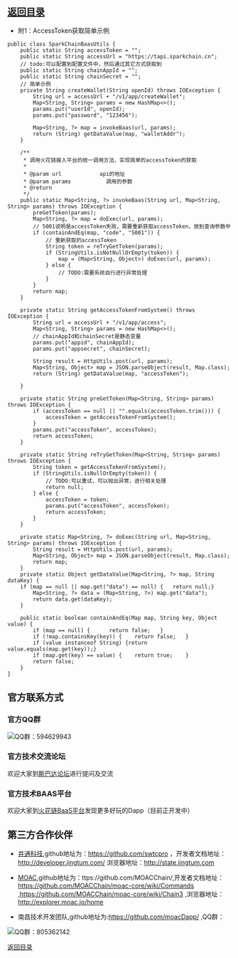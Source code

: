 <a href="./index.md#top">返回目录</a>  <br>
---
- 附1：AccessToken获取简单示例  

```
public class SparkChainBaasUtils {
	public static String accessToken = "";
	public static String accessUrl = "https://tapi.sparkchain.cn";
	// todo:可以配置到配置文件中，然后通过其它方式获取到
	public static String chainAppId = "";
	public static String chainSecret = "";
	// 简单示例
	private String createWallet(String openId) throws IOException {
		String url = accessUrl + "/v1/app/createWallet";
		Map<String, String> params = new HashMap<>();
		params.put("userId", openId);
		params.put("password", "123456");

		Map<String, ?> map = invokeBaas(url, params);
		return (String) getDataValue(map, "walletAddr");
	}

	/**
	 * 调用火花链接入平台的统一调用方法，实现简单的accessToken的获取
	 * 
	 * @param url            api的地址
	 * @param params           调用的参数
	 * @return
	 */
	public static Map<String, ?> invokeBaas(String url, Map<String, String> params) throws IOException {
		preGetToken(params);
		Map<String, ?> map = doExec(url, params);
		// 5001说明是accessToken失败，需要重新获取accessToken，放到查询参数中
		if (containAndEq(map, "code", "5001")) {
			// 重新获取的accessToken
			String token = reTryGetToken(params);
			if (StringUtils.isNotNullOrEmpty(token)) {
				map = (Map<String, Object>) doExec(url, params);
			} else {
				// TODO:需要系统自行进行异常处理
			}
		}
		return map;
	}

	private static String getAccessTokenFromSystem() throws IOException {
		String url = accessUrl + "/v1/app/access";
		Map<String, String> params = new HashMap<>();
		// chainAppId和chainSecret是静态变量
		params.put("appid", chainAppId);
		params.put("appsecret", chainSecret);

		String result = HttpUtils.post(url, params);
		Map<String, Object> map = JSON.parseObject(result, Map.class);
		return (String) getDataValue(map, "accessToken");

	}

	private static String preGetToken(Map<String, String> params) throws IOException {
		if (accessToken == null || "".equals(accessToken.trim())) {
			accessToken = getAccessTokenFromSystem();
		}
		params.put("accessToken", accessToken);
		return accessToken;
	}

	private static String reTryGetToken(Map<String, String> params) throws IOException {
		String token = getAccessTokenFromSystem();
		if (StringUtils.isNullOrEmpty(token)) {
			// TODO:可以重试，可以抛出异常，进行相关处理
			return null;
		} else {
			accessToken = token;
			params.put("accessToken", accessToken);
			return accessToken;
		}
	}

	private static Map<String, ?> doExec(String url, Map<String, String> params) throws IOException {
		String result = HttpUtils.post(url, params);
		Map<String, Object> map = JSON.parseObject(result, Map.class);
		return map;
	}
	private static Object getDataValue(Map<String, ?> map, String dataKey) {
	if (map == null || map.get("data") == null) {	return null;}
		Map<String, ?> data = (Map<String, ?>) map.get("data");
		return data.get(dataKey);
	}

	public static boolean containAndEq(Map map, String key, Object value) {
		if (map == null) {		return false;	}
		if (!map.containsKey(key)) {	return false;	}
		if (value instanceof String) {return value.equals(map.get(key));}
		if (map.get(key) == value) {	return true;	}
		return false;
	}
}
```



## 官方联系方式

### 官方QQ群

![QQ群：594629943](../sp.png)

### 官方技术交流论坛
  欢迎大家到<a href="http://sparkda.com/">斯巴达论坛</a>进行提问及交流 

### 官方技术BAAS平台
  欢迎大家到<a href="http://baas.sparkchain.cn/">火花链BaaS平台</a>发现更多好玩的Dapp（目前正开发中）


## 第三方合作伙伴

 - <a href="https://www.jingtum.com/">井通科技</a>,github地址为：https://github.com/swtcpro ，开发者文档地址：http://developer.jingtum.com/  浏览器地址：http://state.jingtum.com

 - <a href="http://www.moac.io/">MOAC</a>,github地址为：ttps://github.com/MOACChain/,开发者文档地址：https://github.com/MOACChain/moac-core/wiki/Commands ,https://github.com/MOACChain/moac-core/wiki/Chain3 ,浏览器地址：http://explorer.moac.io/home

 - 南昌技术开发团队,github地址为:https://github.com/moacDapp/ ,QQ群：

 ![QQ群：805362142](../nc.png)

<a href="./index.md#top">返回目录</a>  <br>